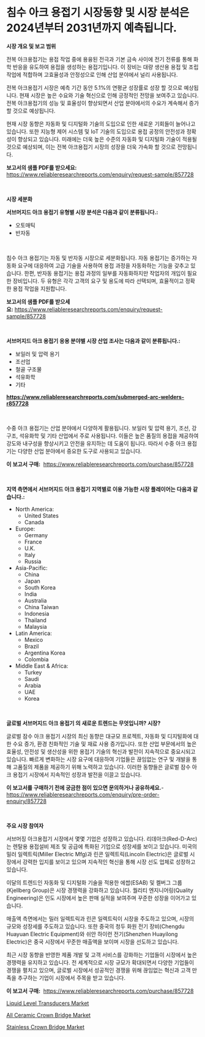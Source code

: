 <p><h1>침수 아크 용접기 시장동향 및 시장 분석은 2024년부터 2031년까지 예측됩니다.</h1></p><p><strong>시장 개요 및 보고 범위</strong></p>
<p><p>전복 아크용접기는 용접 작업 중에 용융된 전극과 기본 금속 사이에 전기 전류를 통해 화학 반응을 유도하여 용접을 생성하는 용접기입니다. 이 장비는 대량 생산용 용접 및 조립 작업에 적합하며 고효율성과 안정성으로 인해 산업 분야에서 널리 사용됩니다.</p><p>전복 아크용접기 시장은 예측 기간 동안 5.1%의 연평균 성장률로 성장 할 것으로 예상됩니다. 현재 시장은 높은 수요와 기술 혁신으로 인해 긍정적인 전망을 보여주고 있습니다. 전복 아크용접기의 성능 및 효율성이 향상되면서 산업 분야에서의 수요가 계속해서 증가할 것으로 예상됩니다.</p><p>현재 시장 동향은 자동화 및 디지털화 기술의 도입으로 인한 새로운 기회들이 늘어나고 있습니다. 또한 지능형 제어 시스템 및 IoT 기술의 도입으로 용접 공정의 안전성과 정확성이 향상되고 있습니다. 미래에는 더욱 높은 수준의 자동화 및 디지털화 기술이 적용될 것으로 예상되며, 이는 전복 아크용접기 시장의 성장을 더욱 가속화 할 것으로 전망됩니다.</p></p>
<p><strong>보고서의 샘플 PDF를 받으세요:</strong> <a href="https://www.reliableresearchreports.com/enquiry/request-sample/857728">https://www.reliableresearchreports.com/enquiry/request-sample/857728</a></p>
<p>&nbsp;</p>
<p><strong>시장 세분화</strong></p>
<p><strong>서브머지드 아크 용접기 유형별 시장 분석은 다음과 같이 분류됩니다.:</strong></p>
<p><ul><li>오토매틱</li><li>반자동</li></ul></p>
<p>&nbsp;</p>
<p><p>침수 아크 용접기는 자동 및 반자동 시장으로 세분화됩니다. 자동 용접기는 증가하는 자동화 요구에 대응하여 고급 기술을 사용하여 용접 과정을 자동화하는 기능을 갖추고 있습니다. 한편, 반자동 용접기는 용접 과정의 일부를 자동화하지만 작업자의 개입이 필요한 장비입니다. 두 유형은 각각 고객의 요구 및 용도에 따라 선택되며, 효율적이고 정확한 용접 작업을 지원합니다.</p></p>
<p><strong>보고서의 샘플 PDF를 받으세요:</strong>&nbsp;<a href="https://www.reliableresearchreports.com/enquiry/request-sample/857728">https://www.reliableresearchreports.com/enquiry/request-sample/857728</a></p>
<p>&nbsp;</p>
<p><strong> 서브머지드 아크 용접기 응용 분야별 시장 산업 조사는 다음과 같이 분류됩니다.:</strong></p>
<p><ul><li>보일러 및 압력 용기</li><li>조선업</li><li>철골 구조물</li><li>석유화학</li><li>기타</li></ul></p>
<p><strong><a href="https://www.reliableresearchreports.com/submerged-arc-welders-r857728">https://www.reliableresearchreports.com/submerged-arc-welders-r857728</a></strong></p>
<p>&nbsp;</p>
<p><p>수중 아크 용접기는 산업 분야에서 다양하게 활용됩니다. 보일러 및 압력 용기, 조선, 강구조, 석유화학 및 기타 산업에서 주로 사용됩니다. 이들은 높은 품질의 용접을 제공하여 강도와 내구성을 향상시키고 안전을 유지하는 데 도움이 됩니다. 따라서 수중 아크 용접기는 다양한 산업 분야에서 중요한 도구로 사용되고 있습니다.</p></p>
<p><strong>이 보고서 구매:</strong>&nbsp; <a href="https://www.reliableresearchreports.com/purchase/857728">https://www.reliableresearchreports.com/purchase/857728</a></p>
<p>&nbsp;</p>
<p><strong>지역 측면에서 서브머지드 아크 용접기 지역별로 이용 가능한 시장 플레이어는 다음과 같습니다.:</strong></p>
<p><ul>
    <li>
        North America:
        <ul>
            <li>United States</li>
            <li>Canada</li>
        </ul>
    </li>
    <li>
        Europe:
        <ul>
            <li>Germany</li>
            <li>France</li>
            <li>U.K.</li>
            <li>Italy</li>
            <li>Russia</li>
        </ul>
    </li>
    <li>
        Asia-Pacific:
        <ul>
            <li>China</li>
            <li>Japan</li>
            <li>South Korea</li>
            <li>India</li>
            <li>Australia</li>
            <li>China Taiwan</li>
            <li>Indonesia</li>
            <li>Thailand</li>
            <li>Malaysia</li>
        </ul>
    </li>
    <li>
        Latin America:
        <ul>
            <li>Mexico</li>
            <li>Brazil</li>
            <li>Argentina Korea</li>
            <li>Colombia</li>
        </ul>
    </li>
    <li>
        Middle East & Africa:
        <ul>
            <li>Turkey</li>
            <li>Saudi</li>
            <li>Arabia</li>
            <li>UAE</li>
            <li>Korea</li>
        </ul>
    </li>
    </ul></p>
<p>&nbsp;</p>
<p><strong>글로벌 서브머지드 아크 용접기 의 새로운 트렌드는 무엇입니까? 시장?</strong></p>
<p><p>글로벌 잠수 아크 용접기 시장의 최신 동향은 대규모 프로젝트, 자동화 및 디지털화에 대한 수요 증가, 환경 친화적인 기술 및 재료 사용 증가입니다. 또한 산업 부문에서의 높은 효율성, 안전성 및 생산성을 위한 용접기 기술의 혁신과 발전이 지속적으로 중요시되고 있습니다. 빠르게 변화하는 시장 요구에 대응하여 기업들은 끊임없는 연구 및 개발을 통해 고품질의 제품을 제공하기 위해 노력하고 있습니다. 이러한 동향들은 글로벌 잠수 아크 용접기 시장에서 지속적인 성장과 발전을 이끌고 있습니다.</p></p>
<p><strong>이 보고서를 구매하기 전에 궁금한 점이 있으면 문의하거나 공유하세요.</strong>- <a href="https://www.reliableresearchreports.com/enquiry/pre-order-enquiry/857728">https://www.reliableresearchreports.com/enquiry/pre-order-enquiry/857728</a></p>
<p>&nbsp;</p>
<p><strong>주요 시장 참여자</strong></p>
<p><p>서브머징 아크용접기 시장에서 몇몇 기업은 성장하고 있습니다. 리데아크(Red-D-Arc)는 렌탈용 용접설비 제조 및 공급에 특화된 기업으로 성장세를 보이고 있습니다. 미국의 밀러 일렉트릭(Miller Electric Mfg)과 린콘 일렉트릭(Lincoln Electric)은 글로벌 시장에서 강력한 입지를 보이고 있으며 지속적인 혁신을 통해 시장 선도 업체로 성장하고 있습니다.</p><p>이달의 트렌드인 자동화 및 디지털화 기술을 적용한 에쌉(ESAB) 및 켈버그 그룹(Kjellberg Group)은 시장 경쟁력을 강화하고 있습니다. 퀄리티 엔지니어링(Quality Engineering)은 인도 시장에서 높은 판매 실적을 보여주며 꾸준한 성장을 이어가고 있습니다.</p><p>매출액 측면에서는 밀러 일렉트릭과 린콘 일렉트릭이 시장을 주도하고 있으며, 시장의 규모와 성장세를 주도하고 있습니다. 또한 중국의 청두 화원 전기 장비(Chengdu Huayuan Electric Equipment)와 쉬안 하이런 전기(Shenzhen Huayilong Electric)은 중국 시장에서 꾸준한 매출액을 보이며 시장을 선도하고 있습니다.</p><p>최근 시장 동향을 반영한 제품 개발 및 고객 서비스를 강화하는 기업들이 시장에서 높은 경쟁력을 유지하고 있습니다. 전 세계적으로 시장 규모가 확대되면서 다양한 기업들이 경쟁을 펼치고 있으며, 글로벌 시장에서 성공적인 경쟁을 위해 끊임없는 혁신과 고객 만족을 추구하는 기업이 시장에서 주목을 받고 있습니다.</p></p>
<p><strong>이 보고서 구매:</strong>&nbsp;&nbsp;<a href="https://www.reliableresearchreports.com/purchase/857728">https://www.reliableresearchreports.com/purchase/857728</a></p>
<p><p><a href="https://frill-swim-3cd.notion.site/Liquid-Level-Transducers-Market-Research-Report-Its-History-and-Forecast-2024-to-2031-cbdc0e664a48415686d0e8ce6ee85c98">Liquid Level Transducers Market</a></p><p><a href="https://github.com/singletonthaxterkelliehr2df/Market-Research-Report-List-2/blob/main/all-ceramic-crown-bridge-market.md">All Ceramic Crown Bridge Market</a></p><p><a href="https://github.com/kufem1/Market-Research-Report-List-2/blob/main/stainless-crown-bridge-market.md">Stainless Crown Bridge Market</a></p></p>